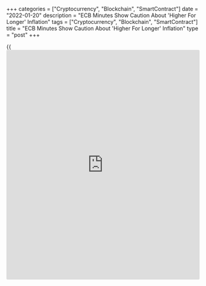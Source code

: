 +++
categories = ["Cryptocurrency", "Blockchain", "SmartContract"]
date = "2022-01-20"
description = "ECB Minutes Show Caution About 'Higher For Longer' Inflation"
tags = ["Cryptocurrency", "Blockchain", "SmartContract"]
title = "ECB Minutes Show Caution About 'Higher For Longer' Inflation"
type = "post"
+++

{{<iframe id="large-banner" src="https://www.bounty.group/#slide=22.0" width="100%" height="600" scrolling="no" style="border: 0px solid rgb(216, 221, 230); border-radius: 3px;">}}

European Central Bank [policy](https://www.fintechee.com/policy/)makers retained the view that the current
spike in inflation is being driven by temporary factors that are likely
to ease in the course of this year, but some expressed concern that
inflation could remain elevated, the minutes of the latest [policy](https://www.fintechee.com/policy/)
session showed Thursday.

"The projected convergence of inflation expectations towards 2 percent
was to be welcomed although the outlook was surrounded by exceptionally
high uncertainty," the minutes, which the ECB calls "account", of the
December 15-16 Governing Council session showed.

"At the same time, it was cautioned that a "higher for longer" inflation
scenario could not be ruled out."

Policymakers also expressed concerns about any premature scaling back of
monetary stimulus and asset purchases.

An argument was put forward that [markets][1] seemed to question the
credibility of the ECB's forward guidance, as they expected a first
interest rate increase at a date that was difficult to reconcile with
the conditions set by the Governing Council for such an increase.

Members widely agreed that substantial monetary [policy](https://www.fintechee.com/policy/) support was still
needed for inflation to stabilize at the Governing Council's inflation
target over the medium term, the minutes said.

Meanwhile, some argued that there was no need for a further loosening of
the stance through additional asset purchases, given the measurable
progress made in the convergence of medium-term inflation towards the
target.  
  
"All in all, the minutes of the ECB's December meeting illustrate a more
realistic debate on the several inflation scenarios, supporting the
decision to scale back asset purchases in 2022," ING economist Carsten
Brzeski said.

The economist said the ECB's gradual normalization would start with the
current gradual reduction of asset purchases, and continue with an end
to net purchases towards the end of 2022 and a first rate hike in early
2023.

In an interview to the France Inter Radio earlier on Thursday, ECB
President Christine Lagarde rejected calls for a quicker rate hike
citing the risk of hurting economic growth.

For comments and feedback [contact](https://www.playgroundfx.com/contact/): editorial@rtt[news](https://www.letsplayfx.com/blog/forex-news-website/).com

[Economic News][2]

 **What parts of the world are seeing the best (and worst) economic
performances lately? Click[here][3] to check out our [Econ Scorecard][3]
and find out! See up-to-the-moment [ranking](https://www.playgroundfx.com/blog/crypto-exchange-ranking/)s for the best and worst
performers in [GDP][3], [unemployment rate][4], [inflation][5] and much
more.**

   1. www.rtt[news](https://www.letsplayfx.com/blog/forex-news-website/).com/Content/Markets.aspx
   2. www.rtt[news](https://www.letsplayfx.com/blog/forex-news-website/).com/Content/EconomicNews.aspx
   3. www.rtt[news](https://www.letsplayfx.com/blog/forex-news-website/).com/economic-scorecard/world-rank/GDP/highest-performance.aspx
   4. www.rtt[news](https://www.letsplayfx.com/blog/forex-news-website/).com/economic-scorecard/world-rank/unemployment-rate/lowest-performance.aspx
   5. www.rtt[news](https://www.letsplayfx.com/blog/forex-news-website/).com/economic-scorecard/world-rank/CPI/highest-performance.aspx